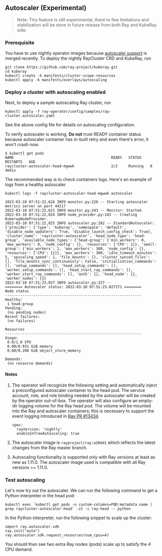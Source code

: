 ## Autoscaler (Experimental)

> Note: This feature is still experimental, there're few limitations and stabilization will be done in future release from both Ray and KubeRay side.

### Prerequisite

You have to use nightly operator images because [autoscaler support](https://github.com/ray-project/kuberay/pull/163) is merged recently.
To deploy the nightly RayCluster CRD and KubeRay, run

```
git clone https://github.com/ray-project/kuberay.git
cd kuberay
kubectl create -k manifests/cluster-scope-resources
kubectl apply -k manifests/overlays/autoscaling
```

### Deploy a cluster with autoscaling enabled

Next, to deploy a sample autoscaling Ray cluster, run
```
kubectl apply -f ray-operator/config/samples/ray-cluster.autoscaler.yaml
```

See the above config file for details on autoscaling configuration.

To verify autoscaler is working, **Do not** trust READY container status because autoscaler container has in-built retry and even there's error, it won't crash now.

```
$ kubectl get pods
NAME                                             READY   STATUS    RESTARTS   AGE
raycluster-autoscaler-head-mgwwk                 2/2     Running   0          4m41s
```

The recommended way is to check containers logs. Here's an example of logs from a healthy autoscaler.
```
kubectl logs -f raycluster-autoscaler-head-mgwwk autoscaler

2022-03-10 07:51:22,616	INFO monitor.py:226 -- Starting autoscaler metrics server on port 44217
2022-03-10 07:51:22,621	INFO monitor.py:243 -- Monitor: Started
2022-03-10 07:51:22,824	INFO node_provider.py:143 -- Creating KuberayNodeProvider.
2022-03-10 07:51:22,825	INFO autoscaler.py:282 -- StandardAutoscaler: {'provider': {'type': 'kuberay', 'namespace': 'default', 'disable_node_updaters': True, 'disable_launch_config_check': True}, 'cluster_name': 'raycluster-autoscaler', 'head_node_type': 'head-group', 'available_node_types': {'head-group': {'min_workers': 0, 'max_workers': 0, 'node_config': {}, 'resources': {'CPU': 1}}, 'small-group': {'min_workers': 1, 'max_workers': 300, 'node_config': {}, 'resources': {'CPU': 1}}}, 'max_workers': 300, 'idle_timeout_minutes': 5, 'upscaling_speed': 1, 'file_mounts': {}, 'cluster_synced_files': [], 'file_mounts_sync_continuously': False, 'initialization_commands': [], 'setup_commands': [], 'head_setup_commands': [], 'worker_setup_commands': [], 'head_start_ray_commands': [], 'worker_start_ray_commands': [], 'auth': {}, 'head_node': {}, 'worker_nodes': {}}
2022-03-10 07:51:23,027	INFO autoscaler.py:327 --
======== Autoscaler status: 2022-03-10 07:51:23.027271 ========
Node status
---------------------------------------------------------------
Healthy:
 1 head-group
Pending:
 (no pending nodes)
Recent failures:
 (no failures)

Resources
---------------------------------------------------------------
Usage:
 0.0/1.0 CPU
 0.00/0.931 GiB memory
 0.00/0.200 GiB object_store_memory

Demands:
 (no resource demands)
```

#### Notes

1. The operator will recognize the following setting and automatically inject a preconfigured autoscaler container to the head pod.
   The service account, role, and role binding needed by the autoscaler will be created by the operator out-of-box.
   The operator will also configure an empty-dir logging volume for the Ray head pod. The volume will be mounted into the Ray and
   autoscaler containers; this is necessary to support the event logging introduced in [Ray PR #13434](https://github.com/ray-project/ray/pull/13434).

    ```
    spec:
      rayVersion: 'nightly'
      enableInTreeAutoscaling: true
    ```

2. The autoscaler image is `rayproject/ray:a304d1` which reflects the latest changes from the Ray master branch.

3. Autoscaling functionality is supported only with Ray versions at least as new as 1.11.0. The autoscaler image used
is compatible with all Ray versions >= 1.11.0.

### Test autoscaling

Let's now try out the autoscaler. We can run the following command to get a Python interpreter in the head pod:

```
kubectl exec `kubectl get pods -o custom-columns=POD:metadata.name | grep raycluster-autoscaler-head` -it -c ray-head -- python
```

In the Python interpreter, run the following snippet to scale up the cluster:

```
import ray.autoscaler.sdk
ray.init("auto")
ray.autoscaler.sdk.request_resources(num_cpus=4)
```

You should then see two extra Ray nodes (pods) scale up to satisfy the 4 CPU demand.
